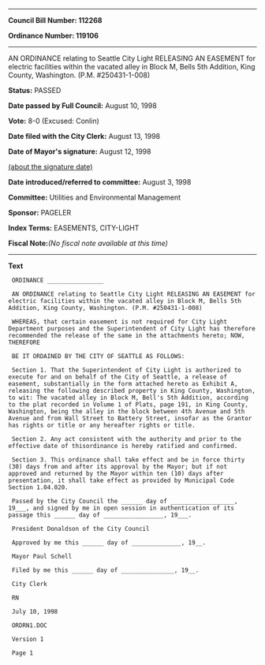 

********

**Council Bill Number: 112268**
   
**Ordinance Number: 119106**
********

 AN ORDINANCE relating to Seattle City Light RELEASING AN EASEMENT for electric facilities within the vacated alley in Block M, Bells 5th Addition, King County, Washington. (P.M. #250431-1-008)

**Status:** PASSED
   
**Date passed by Full Council:** August 10, 1998
   
**Vote:** 8-0 (Excused: Conlin)
   
**Date filed with the City Clerk:** August 13, 1998
   
**Date of Mayor's signature:** August 12, 1998
   
[(about the signature date)](/~public/approvaldate.htm)
   
   
   
**Date introduced/referred to committee:** August 3, 1998
   
**Committee:** Utilities and Environmental Management
   
**Sponsor:** PAGELER
   
   
**Index Terms:** EASEMENTS, CITY-LIGHT

**Fiscal Note:**_(No fiscal note available at this time)_

********

**Text**
   
```
 ORDINANCE ________________

 AN ORDINANCE relating to Seattle City Light RELEASING AN EASEMENT for electric facilities within the vacated alley in Block M, Bells 5th Addition, King County, Washington. (P.M. #250431-1-008)

 WHEREAS, that certain easement is not required for City Light Department purposes and the Superintendent of City Light has therefore recommended the release of the same in the attachments hereto; NOW, THEREFORE

 BE IT ORDAINED BY THE CITY OF SEATTLE AS FOLLOWS:

 Section 1. That the Superintendent of City Light is authorized to execute for and on behalf of the City of Seattle, a release of easement, substantially in the form attached hereto as Exhibit A, releasing the following described property in King County, Washington, to wit: The vacated alley in Block M, Bell's 5th Addition, according to the plat recorded in Volume 1 of Plats, page 191, in King County, Washington, being the alley in the block between 4th Avenue and 5th Avenue and from Wall Street to Battery Street, insofar as the Grantor has rights or title or any hereafter rights or title.

 Section 2. Any act consistent with the authority and prior to the effective date of thisordinance is hereby ratified and confirmed.

 Section 3. This ordinance shall take effect and be in force thirty (30) days from and after its approval by the Mayor; but if not approved and returned by the Mayor within ten (10) days after presentation, it shall take effect as provided by Municipal Code Section 1.04.020.

 Passed by the City Council the ______ day of __________________, 19___, and signed by me in open session in authentication of its passage this ______ day of _________________, 19___.

 President Donaldson of the City Council

 Approved by me this ______ day of ______________, 19__.

 Mayor Paul Schell

 Filed by me this ______ day of _______________, 19__.

 City Clerk

 RN

 July 10, 1998

 ORDRN1.DOC

 Version 1

 Page 1

```
